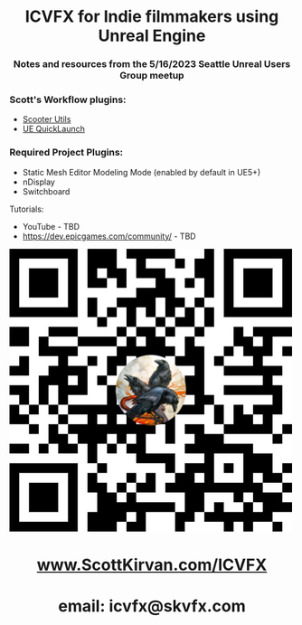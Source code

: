 
<div align="center">
<h1>ICVFX for Indie filmmakers using Unreal Engine</h1>
<h3>Notes and resources from the 5/16/2023 Seattle Unreal Users Group meetup</h3>
</div> 

###  Scott's Workflow plugins:
- [Scooter Utils](https://github.com/ScottKirvan/ScooterUtils) 
- [UE QuickLaunch](https://github.com/ScottKirvan/UE_QuickLaunch)

### Required Project Plugins:
- Static Mesh Editor Modeling Mode (enabled by default in UE5+)
- nDisplay
- Switchboard

Tutorials:
- YouTube - TBD
- https://dev.epicgames.com/community/ - TBD


![](assets/colorful-qr-code.png)
<div align="center">
<h1> <a href="https://www.scottkirvan.com/ICVFX">www.ScottKirvan.com/ICVFX</a> 
</h1>
<h1> email:  icvfx@skvfx.com</h1>
</div>